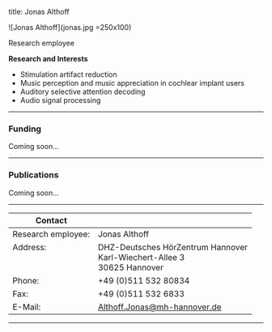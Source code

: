 title: Jonas Althoff
<!--- publications_src:sina.bib --->


![Jonas Althoff](jonas.jpg =250x100)


Research employee	


**Research and Interests**

* Stimulation artifact reduction
* Music perception and music appreciation in cochlear implant users
* Auditory selective attention decoding
* Audio signal processing

---

### Funding
Coming soon...

---

### Publications
Coming soon...


---

| Contact                 |                            |
| ------------------------|--------------------------- |
| Research employee:<br>          | Jonas Althoff|
| Address: <br><br><br>   | DHZ-Deutsches HörZentrum Hannover<br> Karl-Wiechert-Allee 3 <br> 30625 Hannover |
| Phone:                  | +49 (0)511 532 80834 |
| Fax:                    | +49 (0)511 532 6833 |
| E-Mail:                 |<Althoff.Jonas@mh-hannover.de>|

---
    



